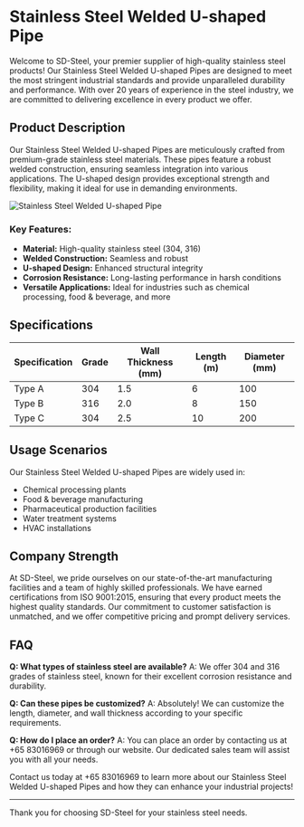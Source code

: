 # Stainless Steel Welded U-shaped Pipe

Welcome to SD-Steel, your premier supplier of high-quality stainless steel products! Our Stainless Steel Welded U-shaped Pipes are designed to meet the most stringent industrial standards and provide unparalleled durability and performance. With over 20 years of experience in the steel industry, we are committed to delivering excellence in every product we offer.

## Product Description

Our Stainless Steel Welded U-shaped Pipes are meticulously crafted from premium-grade stainless steel materials. These pipes feature a robust welded construction, ensuring seamless integration into various applications. The U-shaped design provides exceptional strength and flexibility, making it ideal for use in demanding environments.

![Stainless Steel Welded U-shaped Pipe](https://github.com/user-attachments/assets/2567258e-e124-4816-932d-1809bd27ef0b)

### Key Features:
- **Material:** High-quality stainless steel (304, 316)
- **Welded Construction:** Seamless and robust
- **U-shaped Design:** Enhanced structural integrity
- **Corrosion Resistance:** Long-lasting performance in harsh conditions
- **Versatile Applications:** Ideal for industries such as chemical processing, food & beverage, and more

## Specifications

| Specification | Grade | Wall Thickness (mm) | Length (m) | Diameter (mm) |
|---------------|-------|---------------------|------------|---------------|
| Type A         | 304   | 1.5                 | 6          | 100           |
| Type B         | 316   | 2.0                 | 8          | 150           |
| Type C         | 304   | 2.5                 | 10         | 200           |

## Usage Scenarios

Our Stainless Steel Welded U-shaped Pipes are widely used in:
- Chemical processing plants
- Food & beverage manufacturing
- Pharmaceutical production facilities
- Water treatment systems
- HVAC installations

## Company Strength

At SD-Steel, we pride ourselves on our state-of-the-art manufacturing facilities and a team of highly skilled professionals. We have earned certifications from ISO 9001:2015, ensuring that every product meets the highest quality standards. Our commitment to customer satisfaction is unmatched, and we offer competitive pricing and prompt delivery services.

## FAQ

**Q: What types of stainless steel are available?**
A: We offer 304 and 316 grades of stainless steel, known for their excellent corrosion resistance and durability.

**Q: Can these pipes be customized?**
A: Absolutely! We can customize the length, diameter, and wall thickness according to your specific requirements.

**Q: How do I place an order?**
A: You can place an order by contacting us at +65 83016969 or through our website. Our dedicated sales team will assist you with all your needs.

Contact us today at +65 83016969 to learn more about our Stainless Steel Welded U-shaped Pipes and how they can enhance your industrial projects!

---

Thank you for choosing SD-Steel for your stainless steel needs.